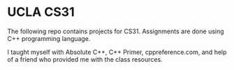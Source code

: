 UCLA CS31
=========
The following repo contains projects for CS31.
Assignments are done using C++ programming language.

I taught myself with Absolute C++, C++ Primer, cppreference.com, and help of a friend who provided me with the class resources.
